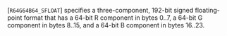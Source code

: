 [`R64G64B64_SFLOAT`] specifies a three-component, 192-bit
signed floating-point format that has a 64-bit R component in bytes
0..7, a 64-bit G component in bytes 8..15, and a 64-bit B component in
bytes 16..23.